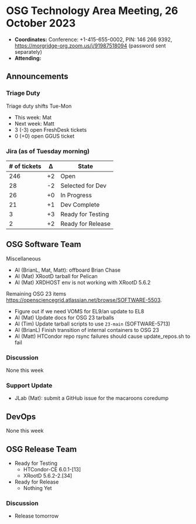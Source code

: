 # OSG Technology Area Meeting, 26 October 2023

-   **Coordinates:** Conference: +1-415-655-0002, PIN: 146 266 9392,
    <https://morgridge-org.zoom.us/j/91987518094> (password sent separately)
-   **Attending:**  

## Announcements

### Triage Duty

Triage duty shifts Tue-Mon

-   This week: Mat
-   Next week: Matt
-   3 (-3) open FreshDesk tickets
-   0 (+0) open GGUS ticket

### Jira (as of Tuesday morning)

| # of tickets | &Delta; | State             |
|--------------|---------|-------------------|
| 246          | +2      | Open              |
| 28           | -2      | Selected for Dev  |
| 26           | +0      | In Progress       |
| 21           | +1      | Dev Complete      |
| 3            | +3      | Ready for Testing |
| 2            | +2      | Ready for Release |

## OSG Software Team

Miscellaneous
-   AI (BrianL, Mat, Matt): offboard Brian Chase
-   AI (Mat) XRootD tarball for Pelican
-   AI (Mat) XRDHOST env is not working with XRootD 5.6.2

Remaining OSG 23 items <https://opensciencegrid.atlassian.net/browse/SOFTWARE-5503>.
-   Figure out if we need VOMS for EL9/an update to EL8
-   AI (Mat) Update docs for OSG 23 tarballs
-   AI (Tim) Update tarball scripts to use `23-main` (SOFTWARE-5713)
-   AI (BrianL) Finish transition of internal containers to OSG 23
-   AI (Matt) HTCondor repo rsync failures should cause update_repos.sh to fail

### Discussion

None this week

### Support Update

-   JLab (Mat): submit a GitHub issue for the macaroons coredump

## DevOps

None this week

## OSG Release Team

-   Ready for Testing
    -   HTCondor-CE 6.0.1-[13]
    -   XRootD 5.6.2-2.[34]
-   Ready for Release
    -   Nothing Yet
 
### Discussion

-   Release tomorrow


